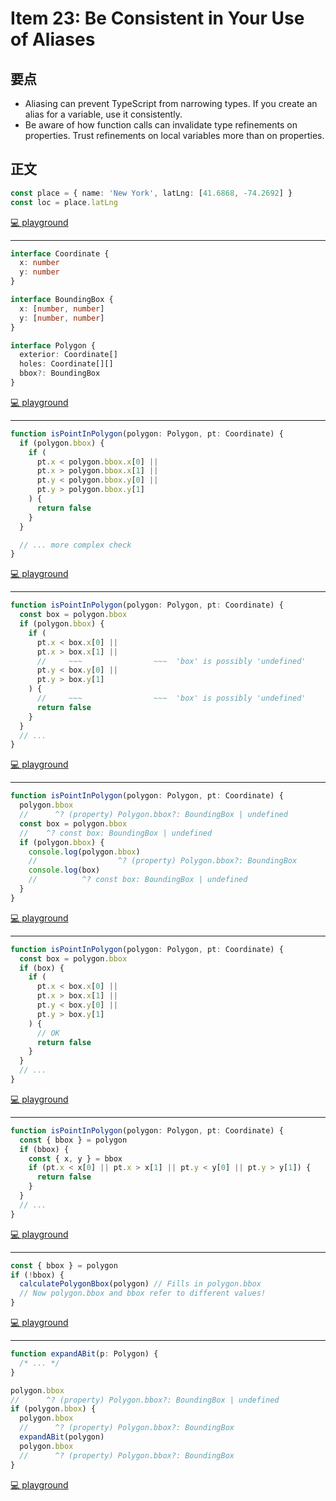# Item 23: Be Consistent in Your Use of Aliases

## 要点

- Aliasing can prevent TypeScript from narrowing types. If you create an alias for a variable, use it consistently.
- Be aware of how function calls can invalidate type refinements on properties. Trust refinements on local variables more than on properties.

## 正文

```ts
const place = { name: 'New York', latLng: [41.6868, -74.2692] }
const loc = place.latLng
```

[💻 playground](https://www.typescriptlang.org/play/?ts=5.4.5#code/MYewdgzgLgBADgGwIbAKYwLwwN5iQW1QC4YByAOVQHcYBNEAJwGtSAaGZKAGTAHMSA2gBYAjADoAbAA5p7ALQB2IWIBMEgJwqAugF8A3AChQkWAhDBM8ZGjGcevQ0A)

---

```ts
interface Coordinate {
  x: number
  y: number
}

interface BoundingBox {
  x: [number, number]
  y: [number, number]
}

interface Polygon {
  exterior: Coordinate[]
  holes: Coordinate[][]
  bbox?: BoundingBox
}
```

[💻 playground](https://www.typescriptlang.org/play/?ts=5.4.5#code/JYOwLgpgTgZghgYwgAgMIHt1QCajpZAbwChlkAPALmRAFcBbAI2gG5TkBPaup14gX2LFQkWIhQAhdLRC4QAcynki7KsgDaPZlAA0NBtoC6bMlw1boei1GMChI6PCTIACugA2HeehAqyEclFgLGoMLDl8CHVbMgALDwgAZ1DMHDxIaOiTZEZGdHIAfmopGTlFfLZBIA)

---

```ts
function isPointInPolygon(polygon: Polygon, pt: Coordinate) {
  if (polygon.bbox) {
    if (
      pt.x < polygon.bbox.x[0] ||
      pt.x > polygon.bbox.x[1] ||
      pt.y < polygon.bbox.y[0] ||
      pt.y > polygon.bbox.y[1]
    ) {
      return false
    }
  }

  // ... more complex check
}
```

[💻 playground](https://www.typescriptlang.org/play/?ts=5.4.5#code/JYOwLgpgTgZghgYwgAgMIHt1QCajpZAbwChlkAPALmRAFcBbAI2gG5TkBPaup14gX2LFQkWIhQAhdLRC4QAcynki7KsgDaPZlAA0NBtoC6bMlw1boei1GMChI6PCTIACugA2HeehAqyEclFgLGoMLDl8CHVbMgALDwgAZ1DMHDxIaOiTZEZGdHIAfmopGTlFfLZBGBkEMGDfYES3EQBJEDdPbxAACgAHDy8fag7BkD1esBTw9IgASj9kYBhkPoGugDpc-PmSMjIllYn15QAeZH7On0288mP1AAZDZAAfZ-OwY+QAPnO1q63buR1ABGJ6vdh7PZHDjIM4XUbXfLrDgPMFvaHfX6XECI24o0E7CF7KAQMC0KC+eDuRIQbJkQT0oRkAD0zOQ6w5yHoWBQCHQ9F67gCyAQsQgCAA1nYgA)

---

```ts
function isPointInPolygon(polygon: Polygon, pt: Coordinate) {
  const box = polygon.bbox
  if (polygon.bbox) {
    if (
      pt.x < box.x[0] ||
      pt.x > box.x[1] ||
      //     ~~~                ~~~  'box' is possibly 'undefined'
      pt.y < box.y[0] ||
      pt.y > box.y[1]
    ) {
      //     ~~~                ~~~  'box' is possibly 'undefined'
      return false
    }
  }
  // ...
}
```

[💻 playground](https://www.typescriptlang.org/play/?ts=5.4.5#code/JYOwLgpgTgZghgYwgAgMIHt1QCajpZAbwChlkAPALmRAFcBbAI2gG5TkBPaup14gX2LFQkWIhQAhdLRC4QAcynki7KsgDaPZlAA0NBtoC6bMlw1boei1GMChI6PCTIACugA2HeehAqyEclFgLGoMLDl8CHVbMgALDwgAZ1DMHDxIaOiTZEZGdHIAfmopGTlFfLZBGBkEMGDfYES3EQBJEDdPbxAACgAHDy8fag7BkD1esBTw9IgASj9kBB9EsBz85ABeZH7OnwA6XIr2YBhkPoGug7zyeZIyMhOzib3lAB418hf1AAZDZAAff7bMAvZAAPg+XwAjH9Aex7vcAPSIhHIAB+GNRWNRGLRZAA5Nd8chGtt0IlEsBGJ5kPjShAYKAINh8fDUc8OMh3tc9hwfrCgRzwZC+TDbmyEcicZjsbLcQSiSTEmSKVSaXTZAymSyJcgoBAwLQoL54O5EhBsmRBFb2FK9va7EA)

---

```ts
function isPointInPolygon(polygon: Polygon, pt: Coordinate) {
  polygon.bbox
  //      ^? (property) Polygon.bbox?: BoundingBox | undefined
  const box = polygon.bbox
  //    ^? const box: BoundingBox | undefined
  if (polygon.bbox) {
    console.log(polygon.bbox)
    //                  ^? (property) Polygon.bbox?: BoundingBox
    console.log(box)
    //          ^? const box: BoundingBox | undefined
  }
}
```

[💻 playground](https://www.typescriptlang.org/play/?ts=5.4.5#code/JYOwLgpgTgZghgYwgAgMIHt1QCajpZAbwChlkAPALmRAFcBbAI2gG5TkBPaup14gX2LFQkWIhQAhdLRC4QAcynki7KsgDaPZlAA0NBtoC6bMlw1boei1GMChI6PCTIACugA2HeehAqyEclFgLGoMLDl8CHVbMgALDwgAZ1DMHDxIaOiTZEZGdHIAfmopGTlFfLZBGBkEMGDfYES3EQBJEDdPbxAACgAHDy8fag7BkD1esBTw9IgASj9kfs6fADpc-PYAek2yXeQAPQLkPqh0XugwDnmRrrW8wuLpWVBy5QAfZFKIGFAIbHYED5EmAcvlkABeRYDW7rcjZbZ7Q7IQEgYGgtQlZ4KJTID5fH4gP7sYAwY5LUZ3fLzEh7FGJBIrdzoeR9aGrWGzbJkBF7Xl8shIk5nC5XVxskCUh7ITFlJTsMh0hlMln3Tny5A8-kHI50kH3R6lF44vGyb6-f5kQSCIA)

---

```ts
function isPointInPolygon(polygon: Polygon, pt: Coordinate) {
  const box = polygon.bbox
  if (box) {
    if (
      pt.x < box.x[0] ||
      pt.x > box.x[1] ||
      pt.y < box.y[0] ||
      pt.y > box.y[1]
    ) {
      // OK
      return false
    }
  }
  // ...
}
```

[💻 playground](https://www.typescriptlang.org/play/?ts=5.4.5#code/JYOwLgpgTgZghgYwgAgMIHt1QCajpZAbwChlkAPALmRAFcBbAI2gG5TkBPaup14gX2LFQkWIhQAhdLRC4QAcynki7KsgDaPZlAA0NBtoC6bMlw1boei1GMChI6PCTIACugA2HeehAqyEclFgLGoMLDl8CHVbMgALDwgAZ1DMHDxIaOiTZEZGdHIAfmopGTlFfLZBGBkEMGDfYES3EQBJEDdPbxAACgAHDy8fag7BkD1esBTw9IgASj9kBB9EsBz85ABeZH7OnwA6XIr2YBhkbrzyeZIyMhOzib3lAB418kf1AAZDZAAfH+2wI9kAA+V7vACM3z+7BuNweHGQLwuew4nyh-3hILBqMhVzIAHp8cgAPIAaRhNygEDAtCgvng7kSEGyZEErPYhOQe25diAA)

---

```ts
function isPointInPolygon(polygon: Polygon, pt: Coordinate) {
  const { bbox } = polygon
  if (bbox) {
    const { x, y } = bbox
    if (pt.x < x[0] || pt.x > x[1] || pt.y < y[0] || pt.y > y[1]) {
      return false
    }
  }
  // ...
}
```

[💻 playground](https://www.typescriptlang.org/play/?ts=5.4.5#code/JYOwLgpgTgZghgYwgAgMIHt1QCajpZAbwChlkAPALmRAFcBbAI2gG5TkBPaup14gX2LFQkWIhQAhdLRC4QAcynki7KsgDaPZlAA0NBtoC6bMlw1boei1GMChI6PCTIACugA2HeehAqyEclFgLGoMLDl8CHVbMgALDwgAZ1DMHDxIaOiTZEZGdHIAfmopGTlFfLZBGBkEMGDfYES3EQBJEDdPbxAACgAHDy8fag7BkD1esBTw9IgASj9kBB9EsCJc-P5kAF5kfs6fbOAYZG718nmSMjIlkBWicj0OTZ2z7LIjk4mAOmUAHgp1AAGQzIAA+oN2YB+yAAfACAIwg8GQr4cZD-DhApEQ75ouGYxEXdhXZBQCBgWhQXzwdyJCBvZCCMhM5AAelZyC+XLsQA)

---

```ts
const { bbox } = polygon
if (!bbox) {
  calculatePolygonBbox(polygon) // Fills in polygon.bbox
  // Now polygon.bbox and bbox refer to different values!
}
```

[💻 playground](https://www.typescriptlang.org/play/?ts=5.4.5#code/JYOwLgpgTgZghgYwgAgMIHt1QCajpZAbwChlkAPALmRAFcBbAI2gG5TkBPaup14gX2LFQkWIhQAhdLRC4QAcynki7KsgDaPZlAA0NBtoC6bMlw1boei1GMChI6PCTIACugA2HeehAqyEclFgLGoMLDl8CHVbMgALDwgAZ1DMHDxIaOiTZEZGdHIAfmopGTlFfLZBAHoq5AAJAEkAEQBRYgQfRLBkAAcPLx9qN09vXwBeImQAoJCNQz149yTqaOR+NhgZBDBg3wQ4dwRad0jhgZAJPPIACj6Rwdd+0YBKImraloA5JvbO7sJcvl+MgJndzmxgDBkNcAISA8ivEhkfaHY6nJ4+S75W4YkDPFhkGrIABiwHc7kSyFAvVxADp4ewiZ90AB3Gn3ED0q7IOCyHLcqAQGDQZBgdDIXAwYWC8DIABuB1oSRhdmIQA)

---

```ts
function expandABit(p: Polygon) {
  /* ... */
}

polygon.bbox
//      ^? (property) Polygon.bbox?: BoundingBox | undefined
if (polygon.bbox) {
  polygon.bbox
  //      ^? (property) Polygon.bbox?: BoundingBox
  expandABit(polygon)
  polygon.bbox
  //      ^? (property) Polygon.bbox?: BoundingBox
}
```

[💻 playground](https://www.typescriptlang.org/play/?ts=5.4.5#code/JYOwLgpgTgZghgYwgAgMIHt1QCajpZAbwChlkAPALmRAFcBbAI2gG5TkBPaup14gX2LFQkWIhQAhdLRC4QAcynki7KsgDaPZlAA0NBtoC6bMlw1boei1GMChI6PCTIACugA2HeehAqyEclFgLGoMLDl8CHVbMgALDwgAZ1DMHDxIaOiTZEZGdHIAfmopGTlFfLZBAHoq5AAJAEkAEQBRYgQfRLBkAAcPLx9qN09vXwBeImQAoJCNQz149yTqaOR+NhgZBDBg3wQ4dwRad0jhgZAJPPIACj6Rwdd+0YBKImraloA5JvbO7sJcvl+MgJndzmxgDBkNcAISA8ivEhkfaHY6nJ4+S75W4YkDPFhkGrIABiwHc7kSyFAvVxADp4ewiZ90AB3Gn3ED0q7IOCyHLcqAQGDQZBgdDIXAwYWC8DIABuB1oSRhdmImxA212U3IPV52AAghJgGBbkNcYjkFUAFTIWl25BW2qCYhg0Zc-LEIlkb0APQK0J6UHQPWgYA4rzObvhRWQJVkoHKygAPshSkLQBBsMIoTiOe6EX52ed84zat6yH6A0GQ1AwxG6dHitJ4wolOwArrZIbjbnzvj2K6fCXCWXy5XbtXQ+HHnnG7Hm2U24IgA)
